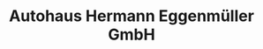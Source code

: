 ---
title: "Autohaus Hermann Eggenmüller GmbH"
url: /gundremmingen/autohaus-hermann-eggenmueller-gmbh/
shop: Autohaus
---